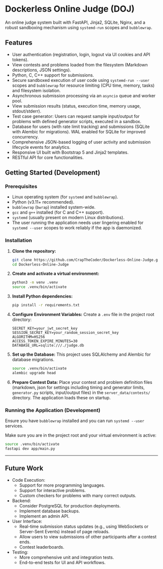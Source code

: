 # Dockerless Online Judge (DOJ)

An online judge system built with FastAPI, Jinja2, SQLite, Nginx, and a robust sandboxing mechanism using `systemd-run` scopes and `bubblewrap`.

## Features

*   User authentication (registration, login, logout via UI cookies and API tokens).
*   View contests and problems loaded from the filesystem (Markdown descriptions, JSON settings).
*   Python, C, C++ support for submissions.
*   Secure sandboxed execution of user code using `systemd-run --user` scopes and `bubblewrap` for resource limiting (CPU time, memory, tasks) and filesystem isolation.
*   Asynchronous submission processing via an `asyncio` queue and worker pool.
*   View submission results (status, execution time, memory usage, stdout/stderr).
*   Test case generator: Users can request sample input/output for problems with defined generator scripts, executed in a sandbox.
*   Database for users (with rate limit tracking) and submissions (SQLite with Alembic for migrations). WAL enabled for SQLite for improved concurrency.
*   Comprehensive JSON-based logging of user activity and submission lifecycle events for analytics.
*   Responsive UI built with Bootstrap 5 and Jinja2 templates.
*   RESTful API for core functionalities.

## Getting Started (Development)

### Prerequisites

*   Linux operating system (for `systemd` and `bubblewrap`).
*   Python (v3.11+ recommended).
*   `bubblewrap` (`bwrap`) installed system-wide.
*   `gcc` and `g++` installed (for C and C++ support).
*   `systemd` (usually present on modern Linux distributions).
*   The user running the application needs user lingering enabled for `systemd --user` scopes to work reliably if the app is daemonized.

### Installation

1.  **Clone the repository:**
    ```bash
    git clone https://github.com/CrapTheCoder/Dockerless-Online-Judge.git
    cd Dockerless-Online-Judge
    ```

2.  **Create and activate a virtual environment:**
    ```bash
    python3 -m venv .venv
    source .venv/bin/activate
    ```

3.  **Install Python dependencies:**
    ```bash
    pip install -r requirements.txt
    ```

4.  **Configure Environment Variables:**
    Create a `.env` file in the project root directory:
    ```env
    SECRET_KEY=your_jwt_secret_key
    SESSION_SECRET_KEY=your_random_session_secret_key
    ALGORITHM=HS256
    ACCESS_TOKEN_EXPIRE_MINUTES=30
    DATABASE_URL=sqlite:///./judge.db
    ```

5.  **Set up the Database:**
    This project uses SQLAlchemy and Alembic for database migrations.
    ```bash
    source .venv/bin/activate
    alembic upgrade head
    ```

6.  **Prepare Contest Data:**
    Place your contest and problem definition files (markdown, json for settings including timing and generator limits, `generator.py` scripts, input/output files) in the `server_data/contests/` directory. The application loads these on startup.

### Running the Application (Development)

Ensure you have `bubblewrap` installed and you can run `systemd --user` services.

Make sure you are in the project root and your virtual environment is active:
```bash
source .venv/bin/activate
fastapi dev app/main.py
```

---

## Future Work

*   Code Execution:
    *   Support for more programming languages.
    *   Support for interactive problems.
    *   Custom checkers for problems with many correct outputs.
*   Backend:
    *   Consider PostgreSQL for production deployments.
    *   Implement database backups.
    *   Implement an admin API.
*   User Interface:
    *   Real-time submission status updates (e.g., using WebSockets or Server-Sent Events) instead of page reloads.
    *   Allow users to view submissions of other participants after a contest ends.
    *   Contest leaderboards.
*   Testing:
    *   More comprehensive unit and integration tests.
    *   End-to-end tests for UI and API workflows.
